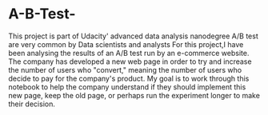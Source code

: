 # A-B-Test-

This project is part of Udacity' advanced data analysis nanodegree 
A/B test are very common by Data scientists and analysts
For this project,I have been analysing the results of an A/B test run by an e-commerce website. The company has developed a new web page in order to try and increase the number of users who "convert," meaning the number of users who decide to pay for the company's product. My goal is to work through this notebook to help the company understand if they should implement this new page, keep the old page, or perhaps run the experiment longer to make their decision.


